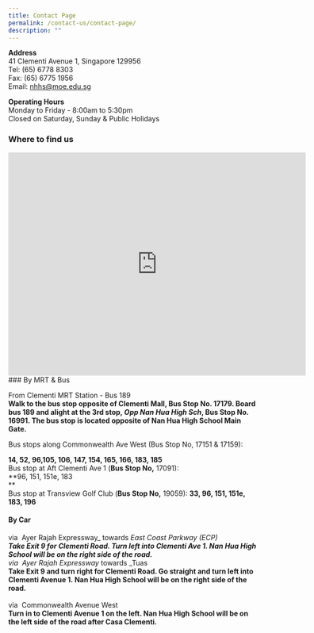 ```yaml
---
title: Contact Page
permalink: /contact-us/contact-page/
description: ""
---
```

**Address**  
41 Clementi Avenue 1, Singapore 129956  
Tel: (65) 6778 8303  
Fax: (65) 6775 1956  
Email: nhhs@moe.edu.sg  
  
**Operating Hours**  
Monday to Friday - 8:00am to 5:30pm  
Closed on&nbsp;Saturday,&nbsp;Sunday &amp; Public Holidays&nbsp;

### Where to find us

<iframe loading="lazy" allowfullscreen="" style="border:0;" height="450" width="600" src="https://www.google.com/maps/embed?pb=!1m14!1m8!1m3!1d7977.5560881677675!2d103.768999!3d1.308413!3m2!1i1024!2i768!4f13.1!3m3!1m2!1s0x0%3A0x2584ef1c02f4f3dc!2sNan%20Hua%20High%20School!5e0!3m2!1sen!2ssg!4v1670851857837!5m2!1sen!2ssg"></iframe>
### By MRT &amp; Bus  

From Clementi MRT Station - Bus 189  
**Walk to the bus stop opposite of Clementi Mall, Bus Stop No. 17179. Board bus 189&nbsp;and&nbsp;alight at the 3rd stop,&nbsp;_Opp Nan Hua High Sch_, Bus Stop No. 16991. The bus stop is located opposite of Nan Hua High School Main Gate.**  

Bus stops along Commonwealth Ave West (Bus Stop No, 17151 &amp; 17159):  

**14, 52, 96,105, 106, 147, 154, 165, 166, 183, 185**  
Bus stop at Aft Clementi Ave 1 (**Bus Stop No,**&nbsp;17091):  
**96, 151, 151e, 183  
**  
Bus stop at Transview Golf Club (**Bus Stop No,** 19059):  **33, 96, 151, 151e, 183, 196**
  
  
#### By Car  
  
via&nbsp; Ayer Rajah Expressway_&nbsp;towards&nbsp;_East Coast Parkway (ECP)  
**Take Exit 9 for Clementi Road. Turn left into Clementi Ave 1. Nan&nbsp;Hua High School will be on&nbsp;the right side of the road.** <br>
via&nbsp; Ayer Rajah Expressway_&nbsp;towards&nbsp;_Tuas  
**Take Exit 9 and turn right for Clementi Road. Go straight and turn left into Clementi Avenue 1.&nbsp;Nan&nbsp;Hua High School will&nbsp;be&nbsp;on the right side of the road.**  
<br>
via&nbsp; Commonwealth Avenue West  
**Turn in to Clementi Avenue 1 on the left. Nan Hua High School will be on the left side of the&nbsp;road after Casa Clementi.**